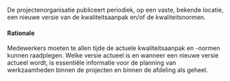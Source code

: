 De projectenorganisatie publiceert periodiek, op een vaste, bekende locatie, een nieuwe versie van de kwaliteitsaanpak en/of de kwaliteitsnormen.

#### Rationale

Medewerkers moeten te allen tijde de actuele kwaliteitsaanpak en -normen kunnen raadplegen. Welke versie actueel is en wanneer een nieuwe versie actueel wordt, is essentiële informatie voor de planning van werkzaamheden binnen de projecten en binnen de afdeling als geheel.
